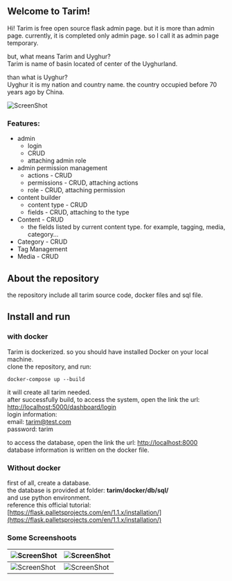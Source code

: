 ## Welcome to Tarim!

Hi! Tarim is free open source flask admin page. but it is more than admin page.  currently, it is completed only admin page. so I call it as admin page temporary.  

but, what means Tarim and Uyghur?  
Tarim is name of basin located of center of the Uyghurland.

than what is Uyghur?   
Uyghur it is my nation and country name. the country occupied before 70 years ago by China. 

![ScreenShot](https://raw.github.com/algha/tarim/master/screens/login.png)   

### Features:
 - admin
	 - login
	 - CRUD
	 - attaching admin role
- admin permission management
	- actions - CRUD
	- permissions - CRUD, attaching actions
	- role - CRUD, attaching permission
- content builder
	- content type - CRUD
	- fields - CRUD, attaching to the type
- Content - CRUD
	- the fields listed by  current content type. for example, tagging, media, category... 
- Category - CRUD
- Tag Management
- Media - CRUD

## About the repository
the repository include all tarim source code, docker files and sql file.

## Install and run

### with docker

Tarim is dockerized. so you should have installed Docker on your local machine.  
 clone the repository, and run:  

    docker-compose up --build
   
it will create all tarim needed.   
after successfully build, to access the system, open the link the url: [http://localhost:5000/dashboard/login](http://localhost:5000/dashboard/login)  
login information:  
email: tarim@test.com  
password: tarim  
  
to access the database,  open the link the url: [http://localhost:8000](http://localhost:8000)  
database information is written on the docker file.  


### Without docker
first of all, create a database.  
the database is provided at folder: **tarim/docker/db/sql/**  
 and use python environment.  
 reference this official tutorial: [https://flask.palletsprojects.com/en/1.1.x/installation/](https://flask.palletsprojects.com/en/1.1.x/installation/)  
 
### Some Screenshoots
| ![ScreenShot](https://raw.github.com/algha/tarim/master/screens/login.png) | ![ScreenShot](https://raw.github.com/algha/tarim/master/screens/content-type.png) |
|--|--|
| ![ScreenShot](https://raw.github.com/algha/tarim/master/screens/toolbox.png) | ![ScreenShot](https://raw.github.com/algha/tarim/master/screens/actions.png) |


  
 
